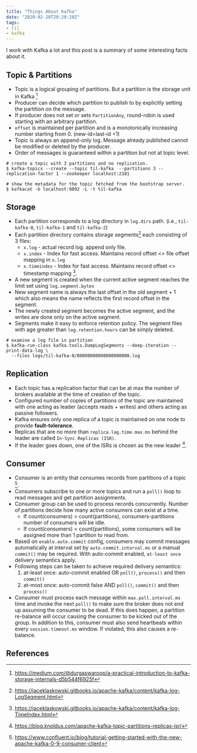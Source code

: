```yaml
---
title: "Things About Kafka"
date: "2020-02-20T20:20:20Z"
tags:
- til
- kafka
---
```


I work with Kafka a lot and this post is a summary of some interesting facts about it.

<!--more-->

## Topic & Partitions

* Topic is a logical grouping of partitions. But a partition is the storage unit in Kafka [^1]
* Producer can decide which partition to publish to by explicitly setting the partition on the message.
* If producer does not set or sets `PartitionAny`, round-robin is used starting with an arbitrary partition.
* `offset` is maintained per partition and is a monotonically increasing number starting from 0. (new-id=last-id +1)
* Topic is always an append-only log. Message already published cannot be modified or deleted by the producer.
* Order of messages is guaranteed within a partition but not at topic level.

```shell
# create a topic with 3 partitions and no replication.
$ kafka-topics --create --topic til-kafka  --partitions 3 --replication-factor 1 --zookeeper localhost:2181

# show the metadata for the topic fetched from the bootstrap server.
$ kafkacat -b localhost:9092 -L -t til-kafka
```

## Storage

* Each partition corresponds to a log directory in `log.dirs` path. (i.e., `til-kafka-0`, `til-kafka-1`
  and `til-kafka-2`)
* Each partition directory contains storage segments[^5] each consisting of 3 files:
  * `x.log` - actual record log. append only file.
  * `x.index` - Index for fast access. Maintains record offset <> file offset mapping in `x.log`
  * `x.timeindex` - Index for fast access. Maintains record offset <> timestamp mapping [^2].
* A new segment is created when the current active segment reaches the limit set using `log.segment.bytes`
* New segment name is always the last offset in the old segment + 1 which also means the name reflects the first record
  offset in the segment.
* The newly created segment becomes the active segment, and the writes are done only on the active segment.
* Segments make it easy to enforce retention policy. The segment files with age greater than `log.retention.hours` can
  be simply deleted.

```shell
# examine a log file in partition
$ kafka-run-class kafka.tools.DumpLogSegments --deep-iteration --print-data-log \
  --files logs/til-kafka-0/00000000000000000000.log
```

## Replication

* Each topic has a replication factor that can be at max the number of brokers available at the time of creation of the
  topic.
* Configured number of copies of partitions of the topic are maintained with one acting as leader (accepts reads +
  writes) and others acting as passive followers.
* Kafka ensures only one replica of a topic is maintained on one node to provide **fault-tolerance**.
* Replicas that are no more than `replica.lag.time.max.ms` behind the leader are called `In-Sync Replicas (ISR)`.
* If the leader goes down, one of the ISRs is chosen as the new leader [^3].

## Consumer

* Consumer is an entity that consumes records from partitions of a topic [^4].
* Consumers subscribe to one or more topics and run a `poll()` loop to read messages and get partition assignments.
* Consumer group can be used to process records concurrently. Number of partitions decide how many active consumers can
  exist at a time.
  * If count(consumers) > count(partitions), consumers-partitions number of consumers will be idle.
  * If count(consumers) < count(partitions), some consumers will be assigned more than 1 partition to read from.
* Based on `enable.auto.commit` config, consumers may commit messages automatically at interval set
  by `auto.commit.interval.ms` or a manual `commit()` may be required. With auto-commit enabled, `at-least once`
  delivery semantics apply.
* Following steps can be taken to achieve required delivery semantics:
  1. at-least once: auto-commit enabled OR `poll()`, `process()` and then `commit()`
  2. at-most once: auto-commit false AND `poll()`, `commit()` and then `process()`
* Consumer must process each message within `max.poll.interval.ms` time and invoke the next `poll()` to make sure the
  broker does not end up assuming the consumer to be dead. If this does happen, a partition re-balance will occur
  causing the consumer to be kicked out of the group. In addition to this, consumer must also send heartbeats within
  every `session.timeout.ms` window. If violated, this also causes a re-balance.

## References

[^1]: https://medium.com/@durgaswaroop/a-practical-introduction-to-kafka-storage-internals-d5b544f6925f
[^2]: https://jaceklaskowski.gitbooks.io/apache-kafka/content/kafka-log-TimeIndex.html
[^3]: https://blog.knoldus.com/apache-kafka-topic-partitions-replicas-isr/
[^4]: https://www.confluent.io/blog/tutorial-getting-started-with-the-new-apache-kafka-0-9-consumer-client
[^5]: https://jaceklaskowski.gitbooks.io/apache-kafka/content/kafka-log-LogSegment.html
